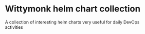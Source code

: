 # Wittymonk helm chart collection

A collection of interesting helm charts very useful for daily DevOps activities
